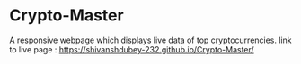 # Crypto-Master
A responsive webpage which displays live data of top cryptocurrencies.
link to live page : https://shivanshdubey-232.github.io/Crypto-Master/

